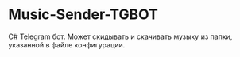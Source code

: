 # Music-Sender-TGBOT
C# Telegram бот. Может скидывать и скачивать музыку из папки, указанной в файле конфигурации.
